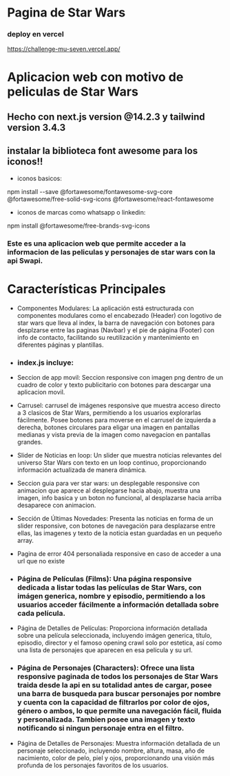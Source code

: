 # Pagina de Star Wars

### deploy en vercel

https://challenge-mu-seven.vercel.app/

# Aplicacion web con motivo de peliculas de Star Wars
## Hecho con next.js version @14.2.3 y tailwind version 3.4.3

## instalar la biblioteca font awesome para los iconos!!

- iconos basicos:

npm install --save @fortawesome/fontawesome-svg-core @fortawesome/free-solid-svg-icons @fortawesome/react-fontawesome  
- iconos de marcas como whatsapp o linkedin: 

npm install @fortawesome/free-brands-svg-icons

### Este es una aplicacion web que permite acceder a la informacion de las peliculas y personajes de star wars con la api Swapi.

# Características Principales

- Componentes Modulares: La aplicación está estructurada con componentes modulares como el encabezado (Header) con logotivo de star wars que lleva al index, la barra de navegación con botones para desplzarse entre las paginas (Navbar) y el pie de página (Footer) con info de contacto, facilitando su reutilización y mantenimiento en diferentes páginas y plantillas.

- ### index.js incluye:

- Seccion de app movil: Seccion responsive con imagen png dentro de un cuadro de color y texto publicitario con botones para descargar una aplicacion movil.

- Carrusel: carrusel de imágenes responsive que muestra acceso directo a 3 clasicos de Star Wars, permitiendo a los usuarios explorarlas fácilmente.
Posee botones para moverse en el carrusel de izquierda a derecha, botones circulares para eligar una imagen en pantallas medianas y vista previa de la imagen como navegacion en pantallas grandes.

- Slider de Noticias en loop: Un slider que muestra noticias relevantes del universo Star Wars con texto en un loop continuo, proporcionando información actualizada de manera dinámica.

- Seccion guia para ver star wars: un desplegable responsive con animacion que aparece al desplegarse hacia abajo, muestra una imagen, info basica y un boton no funcional, al desplazarse hacia arriba desaparece con animacion.

- Sección de Últimas Novedades: Presenta las noticias en forma de un slider responsive, con botones de navegación para desplazarse entre ellas, las imagenes y texto de la noticia estan guardadas en un pequeño array.

- Pagina de error 404 personaliada responsive en caso de acceder a una url que no existe 

- ### Página de Películas (Films): Una página responsive dedicada a listar todas las películas de Star Wars, con imágen generica, nombre y episodio, permitiendo a los usuarios acceder fácilmente a información detallada sobre cada película.

- Página de Detalles de Películas: Proporciona información detallada sobre una película seleccionada, incluyendo imágen generica, título, episodio, director y el famoso opening crawl solo por estetica, así como una lista de personajes que aparecen en esa película y su url.

- ### Página de Personajes (Characters): Ofrece una lista responsive paginada de todos los personajes de Star Wars traida desde la api en su totalidad antes de cargar, posee una barra de busqueda para buscar personajes por nombre y cuenta con la capacidad de filtrarlos por color de ojos, género o ambos, lo que permite una navegación fácil, fluida y personalizada. Tambien posee una imagen y texto notificando si ningun personaje entra en el filtro.

- Página de Detalles de Personajes: Muestra información detallada de un personaje seleccionado, incluyendo nombre, altura, masa, año de nacimiento, color de pelo, piel y ojos, proporcionando una visión más profunda de los personajes favoritos de los usuarios.


 
